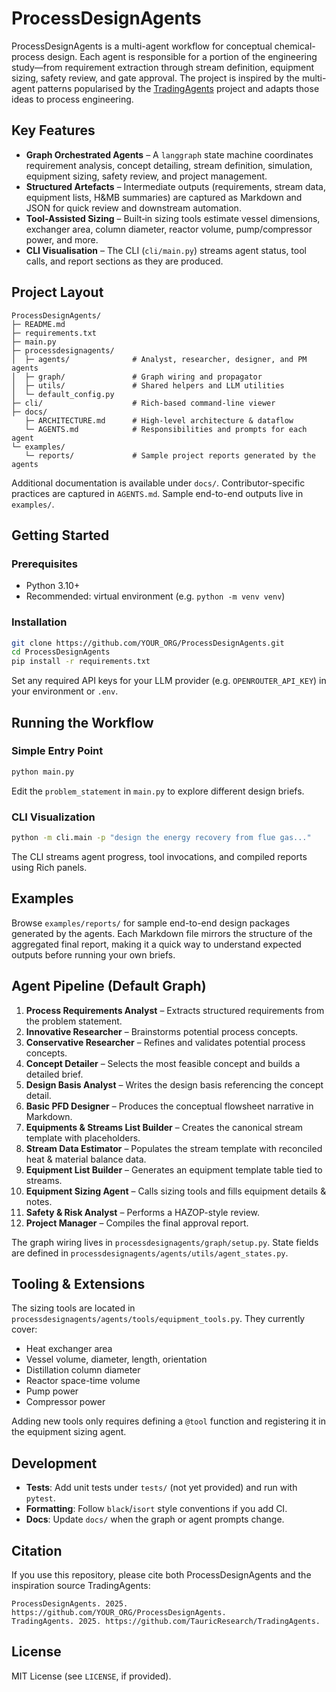 # ProcessDesignAgents

ProcessDesignAgents is a multi-agent workflow for conceptual chemical-process design. Each agent is responsible for a portion of the engineering study—from requirement extraction through stream definition, equipment sizing, safety review, and gate approval. The project is inspired by the multi-agent patterns popularised by the [TradingAgents](https://github.com/TauricResearch/TradingAgents) project and adapts those ideas to process engineering.

## Key Features

- **Graph Orchestrated Agents** – A `langgraph` state machine coordinates requirement analysis, concept detailing, stream definition, simulation, equipment sizing, safety review, and project management.
- **Structured Artefacts** – Intermediate outputs (requirements, stream data, equipment lists, H&MB summaries) are captured as Markdown and JSON for quick review and downstream automation.
- **Tool-Assisted Sizing** – Built‑in sizing tools estimate vessel dimensions, exchanger area, column diameter, reactor volume, pump/compressor power, and more.
- **CLI Visualisation** – The CLI (`cli/main.py`) streams agent status, tool calls, and report sections as they are produced.

## Project Layout

```
ProcessDesignAgents/
├─ README.md
├─ requirements.txt
├─ main.py
├─ processdesignagents/
│  ├─ agents/              # Analyst, researcher, designer, and PM agents
│  ├─ graph/               # Graph wiring and propagator
│  ├─ utils/               # Shared helpers and LLM utilities
│  └─ default_config.py
├─ cli/                    # Rich-based command-line viewer
├─ docs/
   ├─ ARCHITECTURE.md      # High-level architecture & dataflow
   └─ AGENTS.md            # Responsibilities and prompts for each agent
└─ examples/
   └─ reports/             # Sample project reports generated by the agents
```

Additional documentation is available under `docs/`. Contributor-specific practices are captured in `AGENTS.md`. Sample end-to-end outputs live in `examples/`.

## Getting Started

### Prerequisites

- Python 3.10+
- Recommended: virtual environment (e.g. `python -m venv venv`)

### Installation

```bash
git clone https://github.com/YOUR_ORG/ProcessDesignAgents.git
cd ProcessDesignAgents
pip install -r requirements.txt
```

Set any required API keys for your LLM provider (e.g. `OPENROUTER_API_KEY`) in your environment or `.env`.

## Running the Workflow

### Simple Entry Point

```bash
python main.py
```

Edit the `problem_statement` in `main.py` to explore different design briefs.

### CLI Visualization

```bash
python -m cli.main -p "design the energy recovery from flue gas..."
```

The CLI streams agent progress, tool invocations, and compiled reports using Rich panels.

## Examples

Browse `examples/reports/` for sample end-to-end design packages generated by the agents. Each Markdown file mirrors the structure of the aggregated final report, making it a quick way to understand expected outputs before running your own briefs.

## Agent Pipeline (Default Graph)

1. **Process Requirements Analyst** – Extracts structured requirements from the problem statement.
2. **Innovative Researcher** – Brainstorms potential process concepts.
3. **Conservative Researcher** – Refines and validates potential process concepts.
4. **Concept Detailer** – Selects the most feasible concept and builds a detailed brief.
5. **Design Basis Analyst** – Writes the design basis referencing the concept detail.
6. **Basic PFD Designer** – Produces the conceptual flowsheet narrative in Markdown.
7. **Equipments & Streams List Builder** – Creates the canonical stream template with placeholders.
8. **Stream Data Estimator** – Populates the stream template with reconciled heat & material balance data.
9. **Equipment List Builder** – Generates an equipment template table tied to streams.
10. **Equipment Sizing Agent** – Calls sizing tools and fills equipment details & notes.
11. **Safety & Risk Analyst** – Performs a HAZOP-style review.
12. **Project Manager** – Compiles the final approval report.

The graph wiring lives in `processdesignagents/graph/setup.py`. State fields are defined in `processdesignagents/agents/utils/agent_states.py`.

## Tooling & Extensions

The sizing tools are located in `processdesignagents/agents/tools/equipment_tools.py`. They currently cover:

- Heat exchanger area
- Vessel volume, diameter, length, orientation
- Distillation column diameter
- Reactor space-time volume
- Pump power
- Compressor power

Adding new tools only requires defining a `@tool` function and registering it in the equipment sizing agent.

## Development

- **Tests**: Add unit tests under `tests/` (not yet provided) and run with `pytest`.
- **Formatting**: Follow `black`/`isort` style conventions if you add CI.
- **Docs**: Update `docs/` when the graph or agent prompts change.

## Citation

If you use this repository, please cite both ProcessDesignAgents and the inspiration source TradingAgents:

```
ProcessDesignAgents. 2025. https://github.com/YOUR_ORG/ProcessDesignAgents.
TradingAgents. 2025. https://github.com/TauricResearch/TradingAgents.
```

## License

MIT License (see `LICENSE`, if provided).
